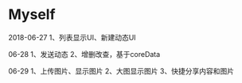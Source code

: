 # Myself


2018-06-27
1、列表显示UI、新建动态UI

06-28
1、发送动态
2、增删改查，基于coreData

06-29
1、上传图片、显示图片
2、大图显示图片
3、快捷分享内容和图片
